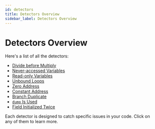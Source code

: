 ```yaml
---
id: detectors
title: Detectors Overview
sidebar_label: Detectors Overview
---
```


# Detectors Overview

Here's a list of all the detectors:

- [Divide before Multiply](./DivideBeforeMultiply)
- [Never-accessed Variables](./NeverAccessedVariables)
- [Read-only Variables](./ReadOnlyVariables)
- [Unbound Loops](./UnboundLoops)
- [Zero Address](./ZeroAddress)
- [Constant Address](./ConstantAddress)
- [Branch Duplicate](./BranchDuplicate)
- [`dump` Is Used](./DumpIsUsed)
- [Field Initialized Twice](./FieldDoubleInit)

Each detector is designed to catch specific issues in your code. Click on any of them to learn more.

